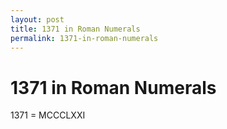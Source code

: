 ```yaml
---
layout: post
title: 1371 in Roman Numerals
permalink: 1371-in-roman-numerals
---
```


# 1371 in Roman Numerals

1371 = MCCCLXXI
